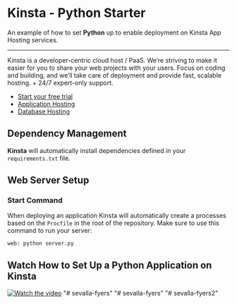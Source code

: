 # Kinsta - Python Starter

An example of how to set **Python** up to enable deployment on Kinsta App Hosting services.

---
Kinsta is a developer-centric cloud host / PaaS. We’re striving to make it easier for you to share your web projects with your users. Focus on coding and building, and we’ll take care of deployment and provide fast, scalable hosting. + 24/7 expert-only support.

- [Start your free trial](https://kinsta.com/signup/?product_type=app-db)
- [Application Hosting](https://kinsta.com/application-hosting)
- [Database Hosting](https://kinsta.com/database-hosting)

## Dependency Management
**Kinsta** will automatically install dependencies defined in your `requirements.txt` file.

## Web Server Setup
### Start Command
When deploying an application Kinsta will automatically create a processes based on the `Procfile` in the root of the repository. Make sure to use this command to run your server:
```
web: python server.py
```

## Watch How to Set Up a Python Application on Kinsta
[![Watch the video](https://img.youtube.com/vi/2TzIKbeL_d8/maxresdefault.jpg)](https://www.youtube.com/watch?v=2TzIKbeL_d8)
"# sevalla-fyers" 
"# sevalla-fyers" 
"# sevalla-fyers2" 
